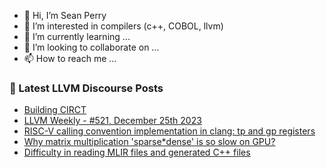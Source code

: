 - 👋 Hi, I’m Sean Perry
- 👀 I’m interested in compilers (c++, COBOL, llvm)
- 🌱 I’m currently learning ...
- 💞️ I’m looking to collaborate on ...
- 📫 How to reach me ...

<!---
s66perry/s66perry is a ✨ special ✨ repository because its `README.md` (this file) appears on your GitHub profile.
You can click the Preview link to take a look at your changes.
--->
### 📕 Latest LLVM Discourse Posts

<!-- DISCOURSE-LLVM:START -->
- [Building CIRCT](https://discourse.llvm.org/t/building-circt/75916#post_1)
- [LLVM Weekly - #521, December 25th 2023](https://discourse.llvm.org/t/llvm-weekly-521-december-25th-2023/75915#post_1)
- [RISC-V calling convention implementation in clang: tp and gp registers](https://discourse.llvm.org/t/risc-v-calling-convention-implementation-in-clang-tp-and-gp-registers/75757#post_3)
- [Why matrix multiplication &#39;sparse*dense&#39; is so slow on GPU?](https://discourse.llvm.org/t/why-matrix-multiplication-sparse-dense-is-so-slow-on-gpu/75914#post_1)
- [Difficulty in reading MLIR files and generated C++ files](https://discourse.llvm.org/t/difficulty-in-reading-mlir-files-and-generated-c-files/75912#post_2)
<!-- DISCOURSE-LLVM:END -->
